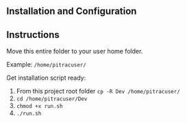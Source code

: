 
## Installation and Configuration

## Instructions
Move this entire folder to your user home folder. 

Example: `/home/pitracuser/`

Get installation script ready:  
1. From this project root folder `cp -R Dev /home/pitracuser/`
2. `cd /home/pitracuser/Dev`
3. `chmod +x run.sh`
3. `./run.sh`